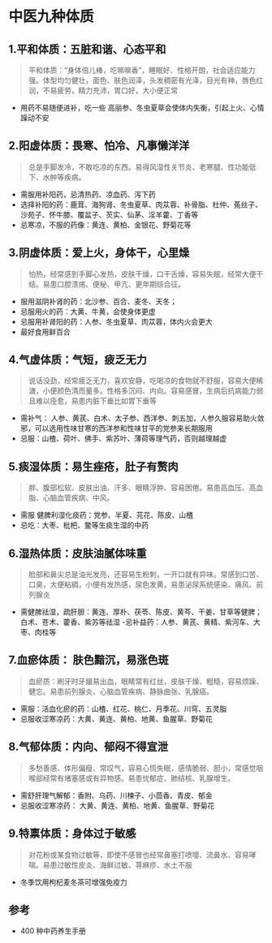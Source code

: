# 中医九种体质

## 1.平和体质：五脏和谐、心态平和
>平和体质：“身体倍儿棒，吃嘛嘛香”，睡眠好、性格开朗，社会适应能力强。体型均匀健壮，面色、肤色润泽，头发稠密有光泽，目光有神，唇色红润，不易疲劳，精力充沛，胃口好，大小便正常  


- 用药不易随便进补，吃一些 高丽参、冬虫夏草会使体内失衡，引起上火、心情躁动不安


## 2.阳虚体质：畏寒、怕冷、凡事懒洋洋
>总是手脚发冷，不敢吃凉的东西。易得风湿性关节炎、老寒腿、性功能低下、水肿等疾病。

- 需服用补阳药，忌清热药、凉血药、泻下药
- 选择补阳的药：鹿茸、海狗肾、冬虫夏草、肉苁蓉、补骨脂、杜仲、菟丝子、沙苑子、怀牛膝、覆盆子、芡实、仙茅、淫羊藿、丁香等
- 忌寒凉，不服的药像：黄连、黄柏、金银花、野菊花等


## 3.阴虚体质：爱上火，身体干，心里燥
>怕热，经常感到手脚心发热，皮肤干燥，口干舌燥，容易失眠，经常大便干结。易患口腔溃疡、便秘、甲亢、更年期综合征。

- 服用滋阴补肾的药：北沙参、百合、麦冬、天冬；
- 忌服用火的药：大黄、牛黄，会使身体更虚
- 忌服用补肾阳的药：人参、冬虫夏草、肉苁蓉，体内火会更大
- 最好食用鲜百合

## 4.气虚体质：气短，疲乏无力
>说话没劲，经常疲乏无力，喜欢安静，吃喝凉的食物就不舒服，容易大便稀溏，小便颜色清而量多。性格多沉闷、内向。容易感冒，生病后抗病能力弱且难以痊愈，易患内脏下垂比如胃下垂等  

- 需补气： 人参、黄芪、白术、太子参、西洋参、刺五加，人参久服容易助火敛邪，可以选用性味甘寒的西洋参和性味甘平的党参来长期服用
- 忌服：山楂、荷叶、佛手、紫苏叶、薄荷等理气药，否则越理越虚

## 5.痰湿体质：易生痤疮，肚子有赘肉

>胖、腹部松软、皮肤出油、汗多、眼睛浮肿、容易困倦。易患高血压、高血脂、心脑血管疾病、中风。

- 需服 健脾利湿化痰药：党参、半夏、芫花、陈皮、山楂
- 忌吃：大枣、枇杷、鳖等生痰生湿的中药

## 6.湿热体质：皮肤油腻体味重
>脸部和鼻尖总是油光发亮，还容易生粉刺，一开口就有异味。常感到口苦、口臭，大便粘稠，小便有发热感，尿色发黄。易患泌尿系统感染、痛风、前列腺炎

- 需健脾祛湿，疏肝胆：黄连、厚朴、茯苓、陈皮、黄芩、干姜、甘草等健脾；白术、苍术、藿香、紫苏等祛湿
-忌补益药：人参、黄芪、黄精、紫河车、大枣、肉桂等

## 7.血瘀体质： 肤色黯沉，易涨色斑
>血瘀质：刷牙时牙龈易出血，眼睛常有红丝，皮肤干燥、粗糙，容易烦躁、健忘。易患前列腺炎、心脑血管疾病、静脉曲张、乳腺癌。

- 需服：活血化瘀的药：山楂、红花、桃仁、月季花、川穹、五灵脂
- 忌服收涩寒凉药：大黄、黄连、黄柏、地黄、鱼腥草、野菊花

## 8.气郁体质：内向、郁闷不得宣泄
>多愁善感、体形偏瘦、常叹气，容易心慌失眠，感情脆弱、胆小，常感觉咽喉部经常有堵塞感或有异物感。易患忧郁症、肺结核、乳腺增生。

- 需舒肝理气解郁：香附、乌药、川楝子、小茴香、青皮、郁金
- 忌服收涩寒凉药： 大黄、黄连、黄柏、地黄、鱼腥草、野菊花

## 9.特禀体质：身体过于敏感
>对花粉或某食物过敏等，即使不感冒也经常鼻塞打喷嚏、流鼻水、容易哮喘。易患过敏性皮炎、海鲜过敏、荨麻疹、水土不服

- 冬季饮用枸杞麦冬茶可增强免疫力


## 参考
- 400 种中药养生手册
